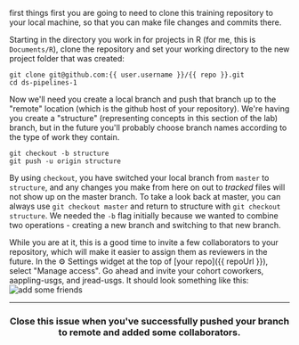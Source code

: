 
first things first you are going to need to clone this training repository to your local machine, so that you can make file changes and commits there. 

Starting in the directory you work in for projects in R (for me, this is `Documents/R`), clone the repository and set your working directory to the new project folder that was created:
```
git clone git@github.com:{{ user.username }}/{{ repo }}.git
cd ds-pipelines-1
```

Now we'll need you create a local branch and push that branch up to the "remote" location (which is the github host of your repository). We're having you create a "structure" (representing concepts in this section of the lab) branch, but in the future you'll probably choose branch names according to the type of work they contain. 

```
git checkout -b structure
git push -u origin structure
```

By using `checkout`, you have switched your local branch from `master` to `structure`, and any changes you make from here on out to _tracked_ files will not show up on the master branch. To take a look back at master, you can always use `git checkout master` and return to structure with `git checkout structure`. We needed the `-b` flag initially because we wanted to combine two operations - creating a new branch and switching to that new branch. 

While you are at it, this is a good time to invite a few collaborators to your repository, which will make it easier to assign them as reviewers in the future. In the :gear: Settings widget at the top of [your repo]({{ repoUrl }}), select "Manage access". Go ahead and invite your cohort coworkers, aappling-usgs, and jread-usgs. It should look something like this: 
![add some friends](https://user-images.githubusercontent.com/2349007/81471981-c0094900-91ba-11ea-93b0-0ffd31ec4ea9.png)

<hr>
<h3 align="center">Close this issue when you've successfully pushed your branch to remote and added some collaborators.</h3>

